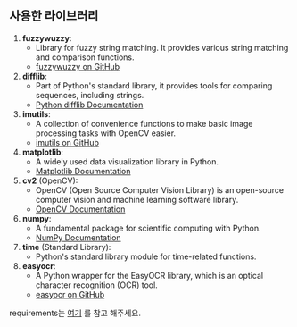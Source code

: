 ## 사용한 라이브러리

1. **fuzzywuzzy**:
    - Library for fuzzy string matching. It provides various string matching and comparison functions.
    - [fuzzywuzzy on GitHub](https://github.com/seatgeek/fuzzywuzzy)
2. **difflib**:
    - Part of Python's standard library, it provides tools for comparing sequences, including strings.
    - [Python difflib Documentation](https://docs.python.org/3/library/difflib.html)
3. **imutils**:
    - A collection of convenience functions to make basic image processing tasks with OpenCV easier.
    - [imutils on GitHub](https://github.com/jrosebr1/imutils)
4. **matplotlib**:
    - A widely used data visualization library in Python.
    - [Matplotlib Documentation](https://matplotlib.org/)
5. **cv2** (OpenCV):
    - OpenCV (Open Source Computer Vision Library) is an open-source computer vision and machine learning software library.
    - [OpenCV Documentation](https://docs.opencv.org/master/)
6. **numpy**:
    - A fundamental package for scientific computing with Python.
    - [NumPy Documentation](https://numpy.org/doc/stable/)
7. **time** (Standard Library):
    - Python's standard library module for time-related functions.
8. **easyocr**:
    - A Python wrapper for the EasyOCR library, which is an optical character recognition (OCR) tool.
    - [easyocr on GitHub](https://github.com/JaidedAI/EasyOCR)

requirements는 <a href = https://github.com/View-Pharm/YakAl/new/develop/backend-ocr/requirements.txt >여기</a> 를 참고 해주세요.
